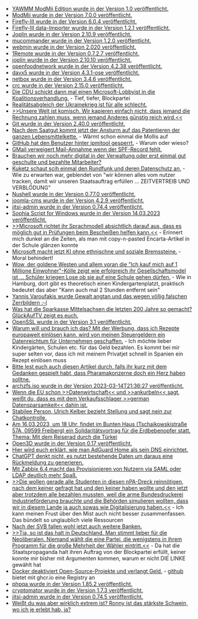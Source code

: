 * [YAWMM ModMii Edition wurde in der Version 1.0 veröffentlicht.](https://wiidatabase.de/yawmm-modmii-edition-v1-0/)
* [ModMii wurde in der Version 7.0.0 veröffentlicht.](https://wiidatabase.de/modmii-v7-0-0/)
* [Firefly-III wurde in der Version 6.0.4 veröffentlicht.](https://github.com/firefly-iii/firefly-iii/releases/tag/v6.0.4)
* [Firefly-III data-Importer wurde in der Version 1.2.1 veröffentlicht.](https://github.com/firefly-iii/data-importer/releases/tag/v1.2.1)
* [Joplin wurde in der Version 2.10.9 veröffentlicht.](https://github.com/laurent22/joplin/releases/tag/v2.10.9)
* [mucommander wurde in der Version 1.2.0 veröffentlicht.](https://github.com/mucommander/mucommander/releases/tag/1.2.0)
* [webmin wurde in der Version 2.020 veröffentlicht.](https://github.com/webmin/webmin/releases/tag/2.020)
* [1Remote wurde in der Version 0.7.2.7 veröffentlicht.](https://github.com/1Remote/1Remote/releases/tag/0.7.2.7)
* [joplin wurde in der Version 2.10.10 veröffentlicht.](https://github.com/laurent22/joplin/releases/tag/v2.10.10)
* [openfoodnetwork wurde in der Version 4.2.38 veröffentlicht.](https://github.com/openfoodfoundation/openfoodnetwork/releases/tag/v4.2.38)
* [davx5 wurde in der Version 4.3.1-ose veröffentlicht.](https://github.com/bitfireAT/davx5-ose/releases/tag/v4.3.1-ose)
* [netbox wurde in der Version 3.4.6 veröffentlicht.](https://github.com/netbox-community/netbox/releases/tag/v3.4.6)
* [crc wurde in der Version 2.15.0 veröffentlicht.](https://github.com/crc-org/crc/releases/tag/v2.15.0)
* [Die CDU schickt dann mal einen Microsoft-Lobbyist in die Koalitionsverhandlung.](http://blog.fefe.de/?ts=9af15398) - Tief, tiefer, Blockpartei
* [Realitätsabgleich der Ukrainekrieg ist für alle schlecht.](http://blog.fefe.de/?ts=9af19a99)
* [>>Unsere Welt ist komisch. Wir kapieren einfach nicht, dass jemand die Rechnung zahlen muss, wenn jemand Anderes günstig reich wird.<<](http://blog.fefe.de/?ts=9af1cbd6)
* [Git wurde in der Version 2.40.0 veröffentlicht.](https://lwn.net/Articles/926033/)
* [Nach dem Saatgut kommt jetzt der Ansturm auf das Patentieren der ganzen Lebensmittelkette.](https://netzfrauen.org/2023/03/13/seed/) - Wärmt schon einmal die Mollis auf
* [GitHub hat den Benutzer hinter ipmitool gesperrt.](https://www.phoronix.com/news/ipmitool-GitHub-Suspended) - Warum oder wieso?
* [GMail verweigert Mail-Annahme wenn der SPF-Record fehlt.](https://www.borncity.com/blog/2023/03/13/gmail-verweigert-die-mail-annahme/)
* [Brauchen wir noch mehr digital in der Verwaltung oder erst einmal gut geschulte und bezahlte Mitarbeiter?](https://www.borncity.com/blog/2023/03/13/it-sicherheitsvorflle-in-deutschen-kommunalverwaltungen/)
* [Kuketz schaut scih einmal den Rundfunk und deren Datenschutz an.](https://www.kuketz-blog.de/google-analytics-beim-bayerischen-rundfunk-und-die-lascheste-datenschutzbehoerde-europas-das-ttdsg-teil4/) - Wie zu erwarten war, geblendet von "wir können alles vom nutzer tracken, damit wir unseren Staatsauftrag erfüllen ... ZEITVERTREIB UND VERBLÖDUNG"
* [Nushell wurde in der Version 0.77.0 veröffentlicht.](https://github.com/nushell/nushell/releases/tag/0.77.0)
* [joomla-cms wurde in der Version 4.2.9 veröffentlicht.](https://github.com/joomla/joomla-cms/releases/tag/4.2.9)
* [jitsi-admin wurde in der Version 0.74.4 veröffentlicht.](https://github.com/H2-invent/jitsi-admin/releases/tag/0.74.4)
* [Sophia Script for Windows wurde in der Version 14.03.2023 veröffentlicht.](https://github.com/farag2/Sophia-Script-for-Windows/releases/tag/6.4.1)
* [>>Microsoft richtet ihr Sprachmodell absichtlich darauf aus, dass es möglich gut in Prüfungen beim Bescheißen helfen kann.<<](http://blog.fefe.de/?ts=9aee1dcb) - Erinnert mich dunkel an die Zeiten, als man mit copy-n-pasted Encarta-Artikel in der Schule glänzen konnte
* [Microsoft macht jetzt KI ohne ethnischne und soziale Bremssteine.](http://blog.fefe.de/?ts=9aeef939) - Moral behindert!
* [Wow, der goldene Westen und allem voran die "Ich kauf mich auf 1 Millione Einwohner"-Kölle zeigt wie erfolgreich ihr Gesellschaftsmodel ist ... Schüler kriegen Lose ob sie auf eine Schule gehen dürfen.](http://blog.fefe.de/?ts=9aee53da) - Wie in Hamburg, dort gibt es theoretisch einen Kindergartenplatzt, praktisch bedeutet das aber "Kann auch mal 2 Stunden entfernt sein"
* [Yannis Varoufakis wurde Gewalt angtan und das wegen völlig falschen Zerrbildern :-(](http://blog.fefe.de/?ts=9aee7407)
* [Was hat die Sparkasse Mittelsachsen die letzten 200 Jahre so gemacht? GlückAufTV zeigt es euch.](https://www.youtube.com/watch?v=6KPTK1PtOQE)
* [OpenSSL wurde in der Version 3.1 veröffentlicht.](https://www.phoronix.com/news/OpenSSL-3.1-Released)
* [Warum will und brauch ich das? Mit der Werbung, dass ich Rezepte europaweit einlösen kann, wird von meinen Steuergeldern ein Datenreichtum für Unternehmen geschaffen.](https://netzpolitik.org/2023/european-health-data-space-ein-datenraum-voller-ungereimtheiten/) - Ich möchte lieber Kindergärten, Schulen etc. für das Geld bezahlen. Es kommt bei mir super selten vor, dass ich mit meinem Privatjet schnell in Spanien ein Rezept einlösen muss
* [Bitte lest euch auch diesen Artikel durch, falls ihr kurz mit dem Gedanken gespielt habt, dass Pharamakonzerne doch ein Herz haben solltne.](https://impfentscheidung.online/das-darf-sich-nicht-wiederholen-desaster-bei-rsv-impfstoffen/)
* [archzfs.iso wurde in der Version 2023-03-14T21:36:27 veröffentlicht.](https://archzfs.leibelt.de/)
* [Wenn die EU schon >>Datenwirtschaft<< und >>ankurbeln<< sagt, weißt du, dass es mit dem Verkaufsschlager >>german Datensparsamkeit<< dahin ist.](https://netzpolitik.org/2023/data-act-eu-parlament-hofft-auf-schier-unendliche-datenmengen/)
* [Stabilee Person, Ulrich Kelber bezieht Stellung und sagt nein zur Chatkontrolle.](https://netzpolitik.org/2023/jahresbericht-bundesdatenschutzbeauftragter-watscht-chatkontrolle-ab/)
* [Am 16.03.2023, um 18 Uhr, findet im Bunten Haus (Tschaikowskistraße 57A, 09599 Freiberg) ein Solidaritätsvortrag für die Erdbebenopfer statt. Thema: Mit dem Reiserad durch die Türkei](http://freibergeragenda21.de/solivortrag-tuerkei/)
* [Open3D wurde in der Version 0.17 veröffentlicht.](https://www.phoronix.com/news/Open3D-0.17-Released)
* [Hier wird euch erklärt, wie man AdGuard Home als sein DNS einrichtet.](https://opensource.com/article/23/3/open-source-dns-server)
* [ChatGPT denkt nicht, es nutzt bestehende Daten um daraus eine Rückmeldung zu generieren.](https://www.bleepingcomputer.com/news/security/chatgpt-may-be-a-bigger-cybersecurity-risk-than-an-actual-benefit/)
* [Mit Zabbix 6.4 macht das Provisionieren von Nutzern via SAML oder LDAP deutlich mehr Spaß.](https://blog.zabbix.com/just-in-time-user-provisioning-explained/25515/)
* [>>Die wollen gerade alle Studenten in diesen nPA-Dreck reinnötigen, nach dem keiner gefragt hat und den keiner haben wollte und den jetzt aber trotzdem alle bezahlen mussten, weil die arme Bundesdruckerei Industrieförderung brauchte und die Behörden simulieren wollten, dass wir in diesem Lande ja auch sowas wie Digitalisierung haben.<<](http://blog.fefe.de/?ts=9aecfb88) - Ich kann meinen Frust über den Mist auch nicht besser zusammenfassen. Das bündelt so unglaublich viele Ressourcen
* [Nach der SVB fallen wohl jetzt auch weitere Banken.](http://blog.fefe.de/?ts=9aece909)
* [>>Tja, so ist das halt in Deutschland. Man stimmt lieber für die Neoliberalen. Niemand wählt die eine Partei, die wenigstens in ihrem Programm für die große Mehrheit der Wähler eintritt.<<](http://blog.fefe.de/?ts=9aef1707) - Da hat die Staatspropaganda halt ihren Auftrag von der Blockpartei erfüllt, keiner konnte mir bisher mit Argumenten kommen, warum er nicht DIE LINKE gewählt hat
* [Docker deaktiviert Open-Source-Projekte und verlangt Geld.](https://blog.alexellis.io/docker-is-deleting-open-source-images/) - [github](https://docs.github.com/en/packages/working-with-a-github-packages-registry/working-with-the-container-registry) bietet mit ghcr.io eine Registry an
* [phpqa wurde in der Version 1.85.2 veröffentlicht.](https://github.com/jakzal/phpqa/releases/tag/v1.85.2)
* [cryptomator wurde in der Version 1.7.3 veröffentlicht.](https://github.com/cryptomator/cryptomator/releases/tag/1.7.3)
* [jitsi-admin wurde in der Version 0.74.5 veröffentlicht.](https://github.com/H2-invent/jitsi-admin/releases/tag/0.74.5)
* [Weißt du was aber wirklich extrem ist? Ronny ist das stärkste Schwein, wo ich je erlebt hab, ja?](https://youtu.be/PtDO0ygFHJo?t=134)


